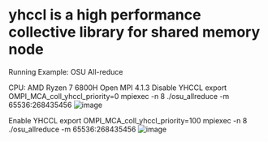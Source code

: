 # yhccl is a high performance collective library for shared memory node

Running Example:
OSU All-reduce

CPU: AMD Ryzen 7 6800H
Open MPI 4.1.3
Disable YHCCL
 export OMPI_MCA_coll_yhccl_priority=0
 mpiexec -n 8 ./osu_allreduce -m 65536:268435456
![image](https://github.com/pengjintao/yh-ccl/assets/20380444/ae0e8a7d-a1e7-4092-aef4-27e60336672c)

Enable YHCCL
 export OMPI_MCA_coll_yhccl_priority=100
mpiexec -n 8 ./osu_allreduce -m 65536:268435456
![image](https://github.com/pengjintao/yh-ccl/assets/20380444/dced4a85-ced4-45dc-8729-38c6a4dd0ece)
